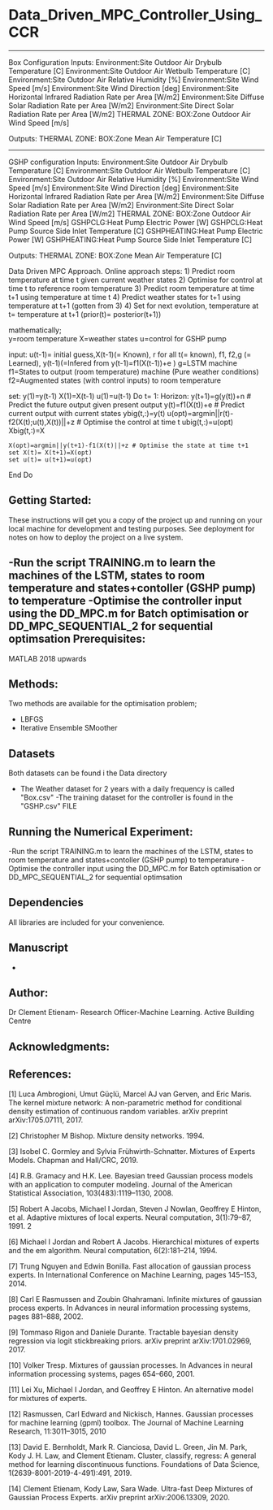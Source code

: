# Data_Driven_MPC_Controller_Using_CCR
------------------------------------------------------------------------------
Box Configuration
Inputs:
Environment:Site Outdoor Air Drybulb Temperature [C]
Environment:Site Outdoor Air Wetbulb Temperature [C]
Environment:Site Outdoor Air Relative Humidity [%]
Environment:Site Wind Speed [m/s]
Environment:Site Wind Direction [deg]
Environment:Site Horizontal Infrared Radiation Rate per Area [W/m2]
Environment:Site Diffuse Solar Radiation Rate per Area [W/m2]
Environment:Site Direct Solar Radiation Rate per Area [W/m2]
THERMAL ZONE: BOX:Zone Outdoor Air Wind Speed [m/s]

Outputs:
THERMAL ZONE: BOX:Zone Mean Air Temperature [C]


------------------------------------------------------------------------------
GSHP configuration
Inputs:
Environment:Site Outdoor Air Drybulb Temperature [C]
Environment:Site Outdoor Air Wetbulb Temperature [C]
Environment:Site Outdoor Air Relative Humidity [%]
Environment:Site Wind Speed [m/s]
Environment:Site Wind Direction [deg]
Environment:Site Horizontal Infrared Radiation Rate per Area [W/m2]
Environment:Site Diffuse Solar Radiation Rate per Area [W/m2]
Environment:Site Direct Solar Radiation Rate per Area [W/m2]
THERMAL ZONE: BOX:Zone Outdoor Air Wind Speed [m/s]
GSHPCLG:Heat Pump Electric Power [W]
GSHPCLG:Heat Pump Source Side Inlet Temperature [C]
GSHPHEATING:Heat Pump Electric Power [W]
GSHPHEATING:Heat Pump Source Side Inlet Temperature [C]


Outputs:
THERMAL ZONE: BOX:Zone Mean Air Temperature [C]

Data Driven MPC Approach. Online approach
steps:
    1) Predict room temperature at time t given current weather states
    2) Optimise for control at time t to reference room temperature
    3) Predict room temperature at time t+1 using temperature at time t
    4) Predict weather states for t+1 using temperature at t+1 (gotten from 3)
    4) Set for next evolution, temperature at t= temperature at t+1
      (prior(t)= posterior(t+1))
    
mathematically;    
y=room temperature
X=weather states
u=control for GSHP pump

input: u(t-1)= initial guess,X(t-1)(= Known), r for all t(= known), f1, f2,g (= Learned),
y(t-1)(=Infered from y(t-1)=f1(X(t-1))+e )
g=LSTM machine
f1=States to output (room temperature) machine (Pure weather conditions)
f2=Augmented states (with control inputs) to room temperature

set:
y(1)=y(t-1) 
X(1)=X(t-1) 
u(1)=u(t-1) 
Do t= 1: Horizon:
    y(t+1)=g(y(t))+n # Predict the future output given present output
    y(t)=f1(X(t))+e # Predict current output with current states
    ybig(t,:)=y(t)
    u(opt)=argmin||r(t)-f2(X(t);u(t),X(t))||+z # Optimise the control at time t
    ubig(t,:)=u(opt)
    Xbig(t,:)=X
    
    X(opt)=argmin||y(t+1)-f1(X(t)||+z # Optimise the state at time t+1
    set X(t)= X(t+1)=X(opt)
    set u(t)= u(t+1)=u(opt)
    
    
End Do

Getting Started:
---------------------------------
These instructions will get you a copy of the project up and running on your local machine for development and testing purposes. 
See deployment for notes on how to deploy the project on a live system.

-Run the script TRAINING.m to learn the machines of the LSTM, states to room temperature and states+contoller (GSHP pump) to temperature
-Optimise the controller input using the DD_MPC.m for Batch optimisation or DD_MPC_SEQUENTIAL_2 for sequential optimsation
Prerequisites:
-------------------------------
MATLAB 2018 upwards

Methods:
-------------------------------
Two methods are available for the optimisation problem;
- LBFGS
- Iterative Ensemble SMoother



Datasets
-----------------------------
Both datasets can be found i the Data directory
- The Weather dataset for 2 years with a daily frequency is called "Box.csv"
-The training dataset for the controller is found in the "GSHP.csv" FILE

Running the Numerical Experiment:
-----------------------------
-Run the script TRAINING.m to learn the machines of the LSTM, states to room temperature and states+contoller (GSHP pump) to temperature
-Optimise the controller input using the DD_MPC.m for Batch optimisation or DD_MPC_SEQUENTIAL_2 for sequential optimsation

Dependencies
----------------------------


All libraries are included for your convenience.

Manuscript
-----------------------------
-

Author:
--------------------------------
Dr Clement Etienam- Research Officer-Machine Learning. Active Building Centre


Acknowledgments:
------------------------------


References:
----------------------------

[1] Luca Ambrogioni, Umut Güçlü, Marcel AJ van Gerven, and Eric Maris. The kernel mixture network: A non-parametric method for conditional density estimation 
of continuous random variables. arXiv preprint arXiv:1705.07111, 2017.

[2] Christopher M Bishop. Mixture density networks. 1994.

[3] Isobel C. Gormley and Sylvia Frühwirth-Schnatter. Mixtures of Experts Models. Chapman and Hall/CRC, 2019.

[4] R.B. Gramacy and H.K. Lee. Bayesian treed Gaussian process models with an application to computer modeling. Journal of the American Statistical Association, 103(483):1119–1130,
2008.

[5] Robert A Jacobs, Michael I Jordan, Steven J Nowlan, Geoffrey E Hinton, et al. Adaptive
mixtures of local experts. Neural computation, 3(1):79–87, 1991.
2

[6] Michael I Jordan and Robert A Jacobs. Hierarchical mixtures of experts and the em algorithm.
Neural computation, 6(2):181–214, 1994.

[7] Trung Nguyen and Edwin Bonilla. Fast allocation of gaussian process experts. In International
Conference on Machine Learning, pages 145–153, 2014.

[8] Carl E Rasmussen and Zoubin Ghahramani. Infinite mixtures of gaussian process experts. In
Advances in neural information processing systems, pages 881–888, 2002.

[9] Tommaso Rigon and Daniele Durante. Tractable bayesian density regression via logit stickbreaking
priors. arXiv preprint arXiv:1701.02969, 2017.

[10] Volker Tresp. Mixtures of gaussian processes. In Advances in neural information processing
systems, pages 654–660, 2001.

[11] Lei Xu, Michael I Jordan, and Geoffrey E Hinton. An alternative model for mixtures of experts.

[12] Rasmussen, Carl Edward and Nickisch, Hannes. Gaussian processes for machine learning (gpml) toolbox. The
Journal of Machine Learning Research, 11:3011–3015, 2010

[13] David E. Bernholdt, Mark R. Cianciosa, David L. Green, Jin M. Park, Kody J. H. Law, and
Clement Etienam. Cluster, classify, regress: A general method for learning discontinuous functions. Foundations of Data Science, 
1(2639-8001-2019-4-491):491, 2019.

[14] Clement Etienam, Kody Law, Sara Wade. Ultra-fast Deep Mixtures of Gaussian Process Experts. arXiv preprint arXiv:2006.13309, 2020.
